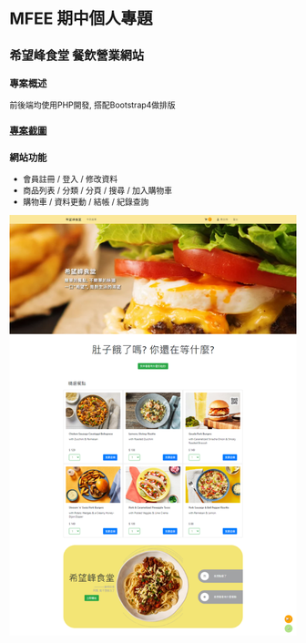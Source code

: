 # MFEE 期中個人專題
## 希望峰食堂 餐飲營業網站

### 專案概述
前後端均使用PHP開發, 搭配Bootstrap4做排版

### [專案截圖](https://github.com/poe1599/proj19/tree/main/img/screenPage)

### 網站功能
* 會員註冊 / 登入 / 修改資料
* 商品列表 / 分類 / 分頁 / 搜尋 / 加入購物車
* 購物車 / 資料更動 / 結帳 / 紀錄查詢

![首頁](/img/screenPage/screencapture-localhost-proj19-index-php-2021-03-06-21_47_01.png "首頁")

